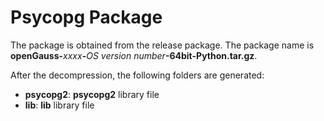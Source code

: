 # Psycopg Package<a name="EN-US_TOPIC_0000001127192085"></a>

The package is obtained from the release package. The package name is  **openGauss-**_xxxx_**-**_OS version number_**-64bit-Python.tar.gz**.

After the decompression, the following folders are generated:

-   **psycopg2**:  **psycopg2**  library file
-   **lib**:  **lib**  library file

